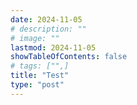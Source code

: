 ```yaml
---
date: 2024-11-05
# description: ""
# image: ""
lastmod: 2024-11-05
showTableOfContents: false
# tags: ["",]
title: "Test"
type: "post"
---
```

